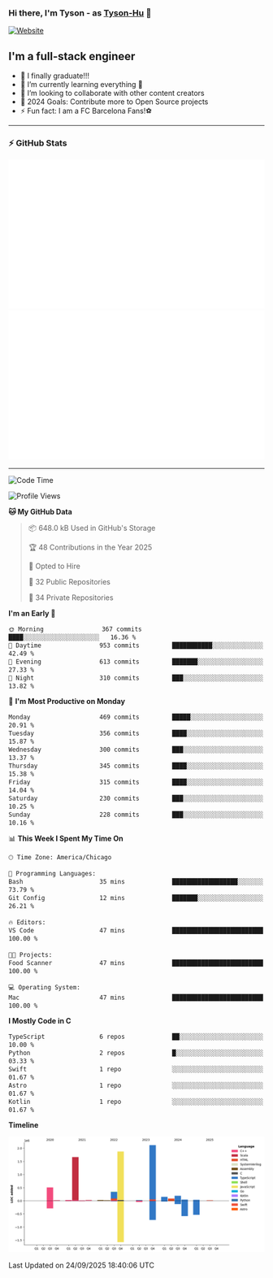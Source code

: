 ### Hi there, I'm Tyson - as [Tyson-Hu][website] 👋

[![Website](https://img.shields.io/website?label=Tianzhe.me&style=for-the-badge&url=https%3A%2F%2Ftianzhe.me)](https://tianzhe.me)


## I'm a full-stack engineer

- 🔭 I finally graduate!!!
- 🌱 I’m currently learning everything 🤣
- 👯 I’m looking to collaborate with other content creators
- 🥅 2024 Goals: Contribute more to Open Source projects
- ⚡ Fun fact: I am a FC Barcelona Fans!⚽️

---

### ⚡️ GitHub Stats
![](https://raw.githubusercontent.com/Tyson-Hu/github-stats-card/master/generated/overview.svg)
![](https://raw.githubusercontent.com/Tyson-Hu/github-stats-card/master/generated/languages.svg)

---

<!--START_SECTION:waka-->
![Code Time](http://img.shields.io/badge/Code%20Time-378%20hrs%2040%20mins-blue)

![Profile Views](http://img.shields.io/badge/Profile%20Views-0-blue)

**🐱 My GitHub Data** 

> 📦 648.0 kB Used in GitHub's Storage 
 > 
> 🏆 48 Contributions in the Year 2025
 > 
> 💼 Opted to Hire
 > 
> 📜 32 Public Repositories 
 > 
> 🔑 34 Private Repositories 
 > 
**I'm an Early 🐤** 

```text
🌞 Morning                367 commits         ████░░░░░░░░░░░░░░░░░░░░░   16.36 % 
🌆 Daytime                953 commits         ███████████░░░░░░░░░░░░░░   42.49 % 
🌃 Evening                613 commits         ███████░░░░░░░░░░░░░░░░░░   27.33 % 
🌙 Night                  310 commits         ███░░░░░░░░░░░░░░░░░░░░░░   13.82 % 
```
📅 **I'm Most Productive on Monday** 

```text
Monday                   469 commits         █████░░░░░░░░░░░░░░░░░░░░   20.91 % 
Tuesday                  356 commits         ████░░░░░░░░░░░░░░░░░░░░░   15.87 % 
Wednesday                300 commits         ███░░░░░░░░░░░░░░░░░░░░░░   13.37 % 
Thursday                 345 commits         ████░░░░░░░░░░░░░░░░░░░░░   15.38 % 
Friday                   315 commits         ████░░░░░░░░░░░░░░░░░░░░░   14.04 % 
Saturday                 230 commits         ███░░░░░░░░░░░░░░░░░░░░░░   10.25 % 
Sunday                   228 commits         ███░░░░░░░░░░░░░░░░░░░░░░   10.16 % 
```


📊 **This Week I Spent My Time On** 

```text
🕑︎ Time Zone: America/Chicago

💬 Programming Languages: 
Bash                     35 mins             ██████████████████░░░░░░░   73.79 % 
Git Config               12 mins             ███████░░░░░░░░░░░░░░░░░░   26.21 % 

🔥 Editors: 
VS Code                  47 mins             █████████████████████████   100.00 % 

🐱‍💻 Projects: 
Food Scanner             47 mins             █████████████████████████   100.00 % 

💻 Operating System: 
Mac                      47 mins             █████████████████████████   100.00 % 
```

**I Mostly Code in C** 

```text
TypeScript               6 repos             ██░░░░░░░░░░░░░░░░░░░░░░░   10.00 % 
Python                   2 repos             █░░░░░░░░░░░░░░░░░░░░░░░░   03.33 % 
Swift                    1 repo              ░░░░░░░░░░░░░░░░░░░░░░░░░   01.67 % 
Astro                    1 repo              ░░░░░░░░░░░░░░░░░░░░░░░░░   01.67 % 
Kotlin                   1 repo              ░░░░░░░░░░░░░░░░░░░░░░░░░   01.67 % 
```



**Timeline**

![Lines of Code chart](https://raw.githubusercontent.com/tyson-hu/tyson-hu/main/assets/bar_graph.png)


 Last Updated on 24/09/2025 18:40:06 UTC
<!--END_SECTION:waka-->


[website]: https://github.com/Tyson-Hu
